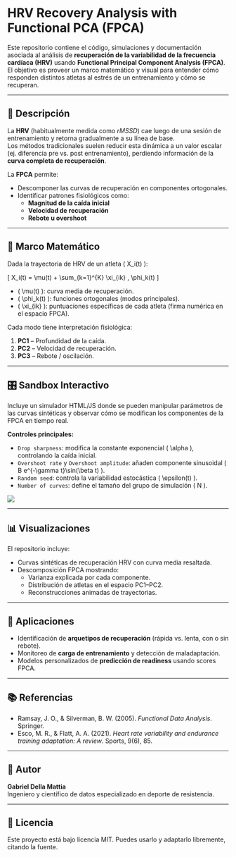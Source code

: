 # HRV Recovery Analysis with Functional PCA (FPCA)

Este repositorio contiene el código, simulaciones y documentación asociada al análisis de **recuperación de la variabilidad de la frecuencia cardíaca (HRV)** usando **Functional Principal Component Analysis (FPCA)**.  
El objetivo es proveer un marco matemático y visual para entender cómo responden distintos atletas al estrés de un entrenamiento y cómo se recuperan.

---

## 📖 Descripción
La **HRV** (habitualmente medida como *rMSSD*) cae luego de una sesión de entrenamiento y retorna gradualmente a su línea de base.  
Los métodos tradicionales suelen reducir esta dinámica a un valor escalar (ej. diferencia pre vs. post entrenamiento), perdiendo información de la **curva completa de recuperación**.  

La **FPCA** permite:
- Descomponer las curvas de recuperación en componentes ortogonales.
- Identificar patrones fisiológicos como:
  - **Magnitud de la caída inicial**
  - **Velocidad de recuperación**
  - **Rebote u overshoot**

---

## 🧮 Marco Matemático
Dada la trayectoria de HRV de un atleta \( X_i(t) \):

\[
X_i(t) = \mu(t) + \sum_{k=1}^{K} \xi_{ik} \, \phi_k(t)
\]

- \( \mu(t) \): curva media de recuperación.  
- \( \phi_k(t) \): funciones ortogonales (modos principales).  
- \( \xi_{ik} \): puntuaciones específicas de cada atleta (firma numérica en el espacio FPCA).  

Cada modo tiene interpretación fisiológica:
1. **PC1** – Profundidad de la caída.  
2. **PC2** – Velocidad de recuperación.  
3. **PC3** – Rebote / oscilación.  

---

## 🎛️ Sandbox Interactivo
Incluye un simulador HTML/JS donde se pueden manipular parámetros de las curvas sintéticas y observar cómo se modifican los componentes de la FPCA en tiempo real.

**Controles principales:**
- `Drop sharpness`: modifica la constante exponencial \( \alpha \), controlando la caída inicial.  
- `Overshoot rate` y `Overshoot amplitude`: añaden componente sinusoidal \( B e^{-\gamma t}\sin(\beta t) \).  
- `Random seed`: controla la variabilidad estocástica \( \epsilon(t) \).  
- `Number of curves`: define el tamaño del grupo de simulación \( N \).  

<a href="https://enydog.github.io/HRV-Recovery-FPCA/" target="_blank">
  <img src="https://img.shields.io/badge/Open-Sandbox-blue?style=for-the-badge">
</a>
 

---

## 📊 Visualizaciones
El repositorio incluye:
- Curvas sintéticas de recuperación HRV con curva media resaltada.  
- Descomposición FPCA mostrando:
  - Varianza explicada por cada componente.  
  - Distribución de atletas en el espacio PC1–PC2.  
  - Reconstrucciones animadas de trayectorias.  

---

## 🚀 Aplicaciones
- Identificación de **arquetipos de recuperación** (rápida vs. lenta, con o sin rebote).  
- Monitoreo de **carga de entrenamiento** y detección de maladaptación.  
- Modelos personalizados de **predicción de readiness** usando scores FPCA.  

---

## 📚 Referencias
- Ramsay, J. O., & Silverman, B. W. (2005). *Functional Data Analysis*. Springer.  
- Esco, M. R., & Flatt, A. A. (2021). *Heart rate variability and endurance training adaptation: A review*. Sports, 9(6), 85.  

---

## 👤 Autor
**Gabriel Della Mattia**  
Ingeniero y científico de datos especializado en deporte de resistencia.  

---

## 📄 Licencia
Este proyecto está bajo licencia MIT. Puedes usarlo y adaptarlo libremente, citando la fuente.
